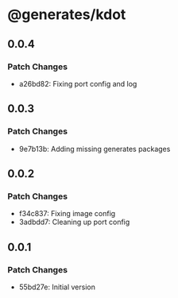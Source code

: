 # @generates/kdot

## 0.0.4

### Patch Changes

- a26bd82: Fixing port config and log

## 0.0.3

### Patch Changes

- 9e7b13b: Adding missing generates packages

## 0.0.2

### Patch Changes

- f34c837: Fixing image config
- 3adbdd7: Cleaning up port config

## 0.0.1

### Patch Changes

- 55bd27e: Initial version
